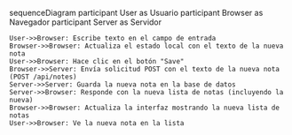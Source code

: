 sequenceDiagram
    participant User as Usuario
    participant Browser as Navegador
    participant Server as Servidor

    User->>Browser: Escribe texto en el campo de entrada
    Browser->>Browser: Actualiza el estado local con el texto de la nueva nota
    User->>Browser: Hace clic en el botón "Save"
    Browser->>Server: Envía solicitud POST con el texto de la nueva nota (POST /api/notes)
    Server->>Server: Guarda la nueva nota en la base de datos
    Server->>Browser: Responde con la nueva lista de notas (incluyendo la nueva)
    Browser->>Browser: Actualiza la interfaz mostrando la nueva lista de notas
    User->>Browser: Ve la nueva nota en la lista
